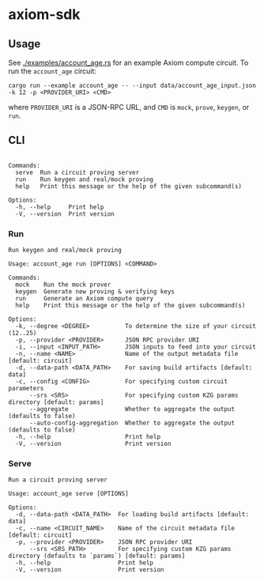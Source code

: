 # axiom-sdk

## Usage

See [./examples/account_age.rs](./examples/account_age.rs) for an example Axiom compute circuit. To run the `account_age` circuit:

```
cargo run --example account_age -- --input data/account_age_input.json -k 12 -p <PROVIDER_URI> <CMD>
```

where `PROVIDER_URI` is a JSON-RPC URL, and `CMD` is `mock`, `prove`, `keygen`, or `run`.


## CLI 

```Usage: account_age <COMMAND>

Commands:
  serve  Run a circuit proving server
  run    Run keygen and real/mock proving
  help   Print this message or the help of the given subcommand(s)

Options:
  -h, --help     Print help
  -V, --version  Print version
```

### Run

```
Run keygen and real/mock proving

Usage: account_age run [OPTIONS] <COMMAND>

Commands:
  mock    Run the mock prover
  keygen  Generate new proving & verifying keys
  run     Generate an Axiom compute query
  help    Print this message or the help of the given subcommand(s)

Options:
  -k, --degree <DEGREE>          To determine the size of your circuit (12..25)
  -p, --provider <PROVIDER>      JSON RPC provider URI
  -i, --input <INPUT_PATH>       JSON inputs to feed into your circuit
  -n, --name <NAME>              Name of the output metadata file [default: circuit]
  -d, --data-path <DATA_PATH>    For saving build artifacts [default: data]
  -c, --config <CONFIG>          For specifying custom circuit parameters
      --srs <SRS>                For specifying custom KZG params directory [default: params]
      --aggregate                Whether to aggregate the output (defaults to false)
      --auto-config-aggregation  Whether to aggregate the output (defaults to false)
  -h, --help                     Print help
  -V, --version                  Print version
```


### Serve

```
Run a circuit proving server

Usage: account_age serve [OPTIONS]

Options:
  -d, --data-path <DATA_PATH>  For loading build artifacts [default: data]
  -c, --name <CIRCUIT_NAME>    Name of the circuit metadata file [default: circuit]
  -p, --provider <PROVIDER>    JSON RPC provider URI
      --srs <SRS_PATH>         For specifying custom KZG params directory (defaults to `params`) [default: params]
  -h, --help                   Print help
  -V, --version                Print version
```